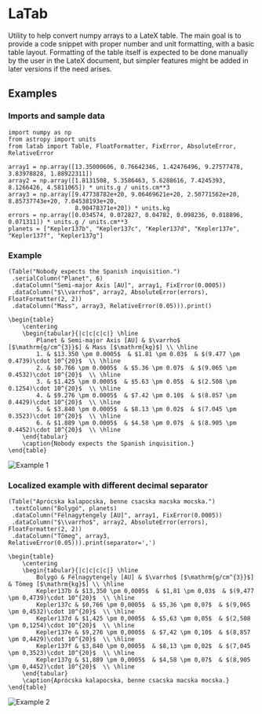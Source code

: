 # LaTab

Utility to help convert numpy arrays to a LateX table. The main goal is to provide a code snippet with proper number and unit formatting, with a basic table layout. Formatting of the table itself is expected to be done manually by the user in the LateX document, but simpler features might be added in later versions if the need arises.

## Examples

### Imports and sample data

```
import numpy as np
from astropy import units
from latab import Table, FloatFormatter, FixError, AbsoluteError, RelativeError

array1 = np.array([13.35000606, 0.76642346, 1.42476496, 9.27577478, 3.83978828, 1.88922311])
array2 = np.array([1.8131508, 5.3586463, 5.6288616, 7.4245393, 8.1266426, 4.5811065]) * units.g / units.cm**3
array3 = np.array([9.47738782e+20, 9.06469621e+20, 2.50771562e+20, 8.85737743e+20, 7.04538193e+20,
                   8.90478371e+20]) * units.kg
errors = np.array([0.034574, 0.072827, 0.04782, 0.098236, 0.018896, 0.071311]) * units.g / units.cm**3
planets = ["Kepler137b", "Kepler137c", "Kepler137d", "Kepler137e", "Kepler137f", "Kepler137g"]
```

### Example

```
(Table("Nobody expects the Spanish inquisition.")
 .serialColumn("Planet", 6)
 .dataColumn("Semi-major Axis [AU]", array1, FixError(0.0005))
 .dataColumn("$\\varrho$", array2, AbsoluteError(errors), FloatFormatter(2, 2))
 .dataColumn("Mass", array3, RelativeError(0.05))).print()
```

```
\begin{table}
    \centering
    \begin{tabular}{|c|c|c|c|} \hline
        Planet & Semi-major Axis [AU] & $\varrho$ [$\mathrm{g/cm^{3}}$] & Mass [$\mathrm{kg}$] \\ \hline
        1. & $13.350 \pm 0.0005$  & $1.81 \pm 0.03$  & $(9.477 \pm 0.4739)\cdot 10^{20}$  \\ \hline
        2. & $0.766 \pm 0.0005$  & $5.36 \pm 0.07$  & $(9.065 \pm 0.4532)\cdot 10^{20}$  \\ \hline
        3. & $1.425 \pm 0.0005$  & $5.63 \pm 0.05$  & $(2.508 \pm 0.1254)\cdot 10^{20}$  \\ \hline
        4. & $9.276 \pm 0.0005$  & $7.42 \pm 0.10$  & $(8.857 \pm 0.4429)\cdot 10^{20}$  \\ \hline
        5. & $3.840 \pm 0.0005$  & $8.13 \pm 0.02$  & $(7.045 \pm 0.3523)\cdot 10^{20}$  \\ \hline
        6. & $1.889 \pm 0.0005$  & $4.58 \pm 0.07$  & $(8.905 \pm 0.4452)\cdot 10^{20}$  \\ \hline
    \end{tabular}
    \caption{Nobody expects the Spanish inquisition.}
\end{table}
```

![Example 1](https://astro.bklement.com/latab/imgage1.png)

### Localized example with different decimal separator

```
(Table("Aprócska kalapocska, benne csacska macska mocska.")
 .textColumn("Bolygó", planets)
 .dataColumn("Félnagytengely [AU]", array1, FixError(0.0005))
 .dataColumn("$\\varrho$", array2, AbsoluteError(errors), FloatFormatter(2, 2))
 .dataColumn("Tömeg", array3, RelativeError(0.05))).print(separator=',')
```

```
\begin{table}
    \centering
    \begin{tabular}{|c|c|c|c|} \hline
        Bolygó & Félnagytengely [AU] & $\varrho$ [$\mathrm{g/cm^{3}}$] & Tömeg [$\mathrm{kg}$] \\ \hline
        Kepler137b & $13,350 \pm 0,0005$  & $1,81 \pm 0,03$  & $(9,477 \pm 0,4739)\cdot 10^{20}$  \\ \hline
        Kepler137c & $0,766 \pm 0,0005$  & $5,36 \pm 0,07$  & $(9,065 \pm 0,4532)\cdot 10^{20}$  \\ \hline
        Kepler137d & $1,425 \pm 0,0005$  & $5,63 \pm 0,05$  & $(2,508 \pm 0,1254)\cdot 10^{20}$  \\ \hline
        Kepler137e & $9,276 \pm 0,0005$  & $7,42 \pm 0,10$  & $(8,857 \pm 0,4429)\cdot 10^{20}$  \\ \hline
        Kepler137f & $3,840 \pm 0,0005$  & $8,13 \pm 0,02$  & $(7,045 \pm 0,3523)\cdot 10^{20}$  \\ \hline
        Kepler137g & $1,889 \pm 0,0005$  & $4,58 \pm 0,07$  & $(8,905 \pm 0,4452)\cdot 10^{20}$  \\ \hline
    \end{tabular}
    \caption{Aprócska kalapocska, benne csacska macska mocska.}
\end{table}
```

![Example 2](https://astro.bklement.com/latab/imgage2.png)
